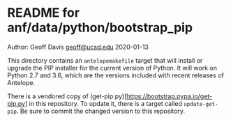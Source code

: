 README for anf/data/python/bootstrap_pip
====

Author: Geoff Davis <geoff@ucsd.edu> 2020-01-13

This directory contains an `antelopemakefile` target that will install or
upgrade the PIP installer for the current version of Python. It will work on
Python 2.7 and 3.6, which are the versions included with recent releases of
Antelope.

There is a vendored copy of (get-pip.py)[https://bootstrap.pypa.io/get-pip.py]
in this repository. To update it, there is a target called `update-get-pip`. Be
sure to commit the changed version to this repository.
